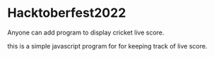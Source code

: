 # Hacktoberfest2022
Anyone can add program to display cricket live score. 

this is a simple javascript program for for keeping track of live score.
